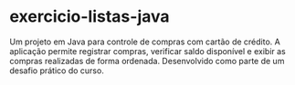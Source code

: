 # exercicio-listas-java
Um projeto em Java para controle de compras com cartão de crédito. A aplicação permite registrar compras, verificar saldo disponível e exibir as compras realizadas de forma ordenada. Desenvolvido como parte de um desafio prático do curso.
